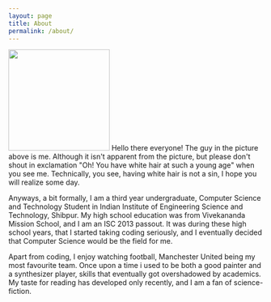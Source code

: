 ```yaml
---
layout: page
title: About
permalink: /about/
---
```


<p>
<img class="myimg" src="{{ site.url  }}/assets/mypic.jpg" height="200" width="200">
Hello there everyone! The guy in the picture above is me. Although it isn't apparent from the picture, but  please don't shout in exclamation "Oh! You have white hair at such a young age" when you see me. Technically, you see, having white hair is not a sin, I hope you will realize some day.
</p>

Anyways, a bit formally, I am a third year undergraduate, Computer Science and Technology Student in Indian Institute of Engineering Science and Technology, Shibpur. My high school education was from Vivekananda Mission School, and I am an ISC 2013 passout. It was during these high school years, that I started taking coding seriously, and I eventually decided that Computer Science would be the field for me.

Apart from coding, I enjoy watching football, Manchester United being my most favourite team. Once upon a time i used to be both a good painter and a synthesizer player, skills that eventually got overshadowed by academics. My taste for reading has developed only recently, and I am a fan of science-fiction. 
